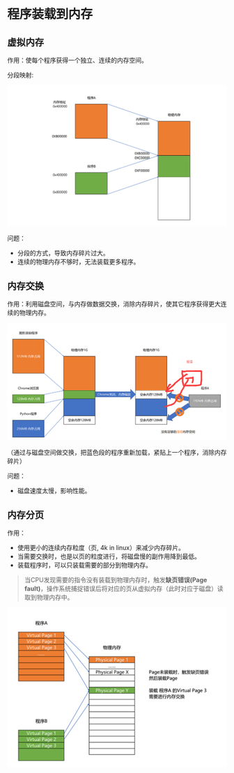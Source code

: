 # 程序装载到内存

## 虚拟内存

作用：使每个程序获得一个独立、连续的内存空间。

分段映射:

![image](https://raw.githubusercontent.com/ingangi/blog/master/img/load_segment.png)

问题：
- 分段的方式，导致内存碎片过大。
- 连续的物理内存不够时，无法装载更多程序。


## 内存交换

作用：利用磁盘空间，与内存做数据交换，消除内存碎片，使其它程序获得更大连续的物理内存。

![image](https://raw.githubusercontent.com/ingangi/blog/master/img/mem_swap.png)

（通过与磁盘空间做交换，把蓝色段的程序重新加载，紧贴上一个程序，消除内存碎片）

问题：
- 磁盘速度太慢，影响性能。

## 内存分页

作用：
- 使用更小的连续内存粒度（页, 4k in linux）来减少内存碎片。
- 当需要交换时，也是以页的粒度进行，将磁盘慢的副作用降到最低。
- 装载程序时，可以只装载需要的部分到物理内存。

> 当CPU发现需要的指令没有装载到物理内存时，触发**缺页错误(Page fault)**，操作系统捕捉错误后将对应的页从虚拟内存（此时对应于磁盘）读取到物理内存中。

![image](https://raw.githubusercontent.com/ingangi/blog/master/img/mem_page.png)


